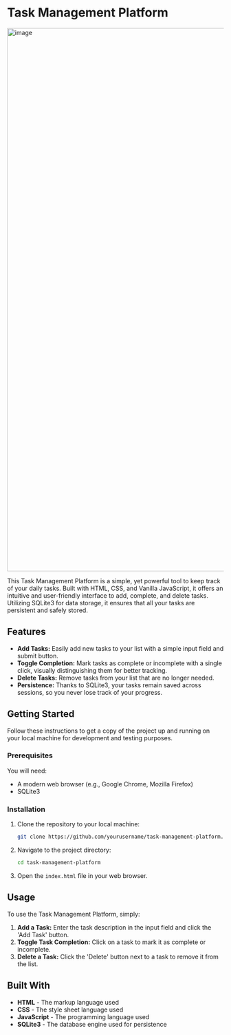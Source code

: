  # Task Management Platform

<img width="1262" alt="image" src="https://github.com/RaahimNadeem/Task-Management-Platform/assets/114340940/c9652f28-0127-47bd-b6aa-181222cd953a">

This Task Management Platform is a simple, yet powerful tool to keep track of your daily tasks. Built with HTML, CSS, and Vanilla JavaScript, it offers an intuitive and user-friendly interface to add, complete, and delete tasks. Utilizing SQLite3 for data storage, it ensures that all your tasks are persistent and safely stored.

## Features

- **Add Tasks:** Easily add new tasks to your list with a simple input field and submit button.
- **Toggle Completion:** Mark tasks as complete or incomplete with a single click, visually distinguishing them for better tracking.
- **Delete Tasks:** Remove tasks from your list that are no longer needed.
- **Persistence:** Thanks to SQLite3, your tasks remain saved across sessions, so you never lose track of your progress.

## Getting Started

Follow these instructions to get a copy of the project up and running on your local machine for development and testing purposes.

### Prerequisites

You will need:

- A modern web browser (e.g., Google Chrome, Mozilla Firefox)
- SQLite3

### Installation

1. Clone the repository to your local machine:
    ```sh
    git clone https://github.com/yourusername/task-management-platform.git
    ```

2. Navigate to the project directory:
    ```sh
    cd task-management-platform
    ```

3. Open the `index.html` file in your web browser.

## Usage

To use the Task Management Platform, simply:

1. **Add a Task:** Enter the task description in the input field and click the 'Add Task' button.
2. **Toggle Task Completion:** Click on a task to mark it as complete or incomplete.
3. **Delete a Task:** Click the 'Delete' button next to a task to remove it from the list.

## Built With

- **HTML** - The markup language used
- **CSS** - The style sheet language used
- **JavaScript** - The programming language used
- **SQLite3** - The database engine used for persistence
